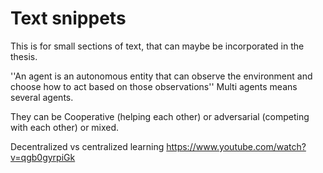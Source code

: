 # Text snippets

This is for small sections of text, that can maybe be incorporated in the thesis.


''An agent is an autonomous entity that can observe the environment and choose how to act based on those observations''
Multi agents means several agents.

They can be Cooperative (helping each other) or adversarial (competing with each other) or mixed.

Decentralized vs centralized learning 
https://www.youtube.com/watch?v=qgb0gyrpiGk


